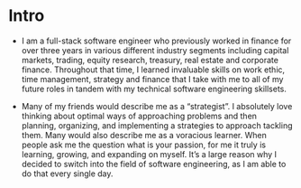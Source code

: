 # Intro

- I am a full-stack software engineer who previously worked in finance for over three years in various different industry segments including capital markets, trading, equity research, treasury, real estate and corporate finance. Throughout that time, I learned invaluable skills on work ethic, time management, strategy and finance that I take with me to all of my future roles in tandem with my technical software engineering skillsets.


- Many of my friends would describe me as a “strategist”. I absolutely love thinking about optimal ways of approaching problems and then planning, organizing, and implementing a strategies to approach tackling them. Many would also describe me as a voracious learner. When people ask me the question what is your passion, for me it truly is learning, growing, and expanding on myself. It’s a large reason why I decided to switch into the field of software engineering, as I am able to do that every single day.
